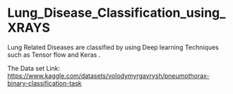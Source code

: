 # Lung_Disease_Classification_using_XRAYS
Lung Related Diseases are classified by using Deep learning Techniques such as Tensor flow and Keras .

The Data set Link:
https://www.kaggle.com/datasets/volodymyrgavrysh/pneumothorax-binary-classification-task

